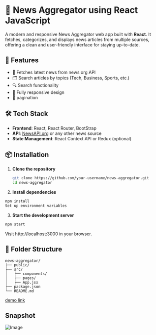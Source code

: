 # 📰 News Aggregator using React JavaScript

A modern and responsive News Aggregator web app built with **React**. It fetches, categorizes, and displays news articles from multiple sources, offering a clean and user-friendly interface for staying up-to-date.

## 🚀 Features

- 📡 Fetches latest news from news org API
- 🗂️ Search articles by topics (Tech, Business, Sports, etc.)
- 🔍 Search functionality
- 📱 Fully responsive design
- 🧭 pagination

## 🛠️ Tech Stack

- **Frontend**: React, React Router, BootStrap
- **API**: [NewsAPI.org](https://newsapi.org/) or any other news source
- **State Management**: React Context API or Redux (optional)


## 📦 Installation

1. **Clone the repository**
   ```bash
   git clone https://github.com/your-username/news-aggregator.git
   cd news-aggregator
   ```

2. **Install dependencies**

```bash
npm install
Set up environment variables
```

3. **Start the development server**
```bash
npm start
```
Visit http://localhost:3000 in your browser.

## 📁 Folder Structure

```
news-aggregator/
├── public/
├── src/
│   ├── components/
│   ├── pages/
│   ├── App.jsx
├── package.json
└── README.md
```

[demo link](https://youtu.be/NNWJ3H3jiKU)

## Snapshot
![Image](https://github.com/user-attachments/assets/f53fe3c4-af05-4943-9e69-2680dfffc486)
